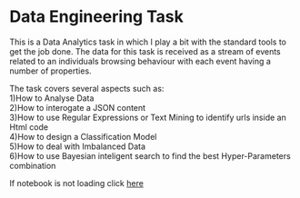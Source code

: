 # Data Engineering Task

This is a Data Analytics task in which I play a bit with the standard tools to get the job done. The data for this task is received as a stream of events related to an individuals browsing behaviour with each event having a number of properties.<br>

The task covers several aspects such as:<br>
1)How to Analyse Data <br>
2)How to interogate a JSON content <br>
3)How to use Regular Expressions or Text Mining to identify urls inside an Html code <br>
4)How to design a Classification Model <br>
5)How to deal with Imbalanced Data <br>
6)How to use Bayesian inteligent search to find the best Hyper-Parameters combination

If notebook is not loading click [here](https://nbviewer.jupyter.org/github/valdojoao/Data-Engineering/blob/master/task.ipynb) 


